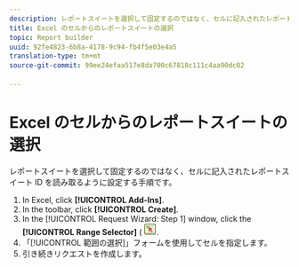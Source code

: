 ```yaml
---
description: レポートスイートを選択して固定するのではなく、セルに記入されたレポートスイート ID を読み取るように設定する手順です。
title: Excel のセルからのレポートスイートの選択
topic: Report builder
uuid: 92fe4823-6b8a-4178-9c94-fb4f5e03e4a5
translation-type: tm+mt
source-git-commit: 99ee24efaa517e8da700c67818c111c4aa90dc02

---
```



# Excel のセルからのレポートスイートの選択

レポートスイートを選択して固定するのではなく、セルに記入されたレポートスイート ID を読み取るように設定する手順です。

1. In Excel, click **[!UICONTROL Add-Ins]**.
1. In the toolbar, click **[!UICONTROL Create]**.
1. In the [!UICONTROL Request Wizard: Step 1] window, click the **[!UICONTROL Range Selector]** ( ![](assets/select_cell_icon.png).
1. 「[!UICONTROL 範囲の選択]」フォームを使用してセルを指定します。
1. 引き続きリクエストを作成します。
